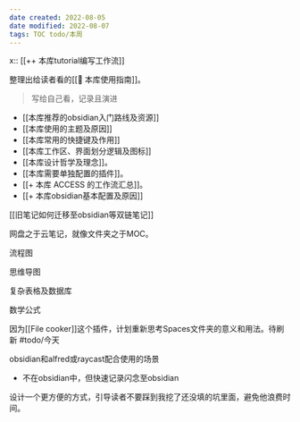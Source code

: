 ```yaml
---
date created: 2022-08-05
date modified: 2022-08-07
tags: TOC todo/本周
---
```

x:: [[++ 本库tutorial编写工作流]]

整理出给读者看的[[🧰 本库使用指南]]。

> 写给自己看，记录且演进
- [[本库推荐的obsidian入门路线及资源]]
- [[本库使用的主题及原因]]
- [[本库常用的快捷键及作用]]
- [[本库工作区、界面划分逻辑及图标]]
- [[本库设计哲学及理念]]。
- [[本库需要单独配置的插件]]。
- [[+ 本库 ACCESS 的工作流汇总]]。
- [[+ 本库obsidian基本配置及原因]]

[[旧笔记如何迁移至obsidian等双链笔记]]

网盘之于云笔记，就像文件夹之于MOC。

流程图

思维导图

复杂表格及数据库

数学公式

因为[[File cooker]]这个插件，计划重新思考Spaces文件夹的意义和用法。待刷新 #todo/今天

obsidian和alfred或raycast配合使用的场景
- 不在obsidian中，但快速记录闪念至obsidian


设计一个更方便的方式，引导读者不要踩到我挖了还没填的坑里面，避免他浪费时间。


